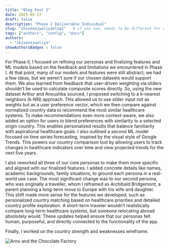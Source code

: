 ```yaml
---
title: "Blog Post 2"
date: 2025-05-27
draft: false
description: "Phase 2 Deliverable Individual"
slug: "shivenajwaliyablog2"   # if you use, needs to be different for every post
tags: ["authors", "config", "docs"]
authors:
  - "shivenajwaliya"
showAuthorsBadges : false
---
```


For Phase II, I focused on refining our personas and finalizing features and ML models based on the feedback and limitations we encountered in Phase I. At that point, many of our models and features were still abstract; we had a few ideas, but we weren’t sure if our chosen datasets would support them. We also learned from feedback that user-driven weighting via sliders shouldn’t be used to calculate composite scores directly. So, using the new dataset Arthur and Anoushka sourced, I proposed switching to a k-nearest neighbors (k-NN) approach. This allowed us to use slider input not as weights but as a user preference vector, which we then compare against normalized country data to recommend the most similar healthcare systems. To make recommendations even more context-aware, we also added an option for users to blend preferences with similarity to a selected origin country. This enables personalized results that balance familiarity with aspirational healthcare goals. I also outlined a second ML model focused on time series forecasting, inspired by the visual style of Google Trends. This powers our country comparison tool by allowing users to track changes in healthcare indicators over time and view projected trends for the next five years.

I also reworked all three of our core personas to make them more specific and aligned with our finalized features. I added concrete details like names, academic backgrounds, family situations, to ground each persona in a real-world use case. The most significant change was to our second persona, who was originally a traveller, whom I reframed as Archibald Bridgemont, a parent planning a long-term move to Europe with his wife and daughter. This shift made more sense for the features we developed, such as personalized country matching based on healthcare priorities and detailed country profile exploration. A short-term traveler wouldn’t realistically compare long-term healthcare systems, but someone relocating abroad absolutely would. These updates helped ensure that our personas felt human, purposeful, and directly connected to the functionality of the app.

Finally, I worked on the country strength and weaknesses wireframe. 

![Arno and the Chocolate Factory](https://i.imgur.com/k3nULI7.jpeg)

